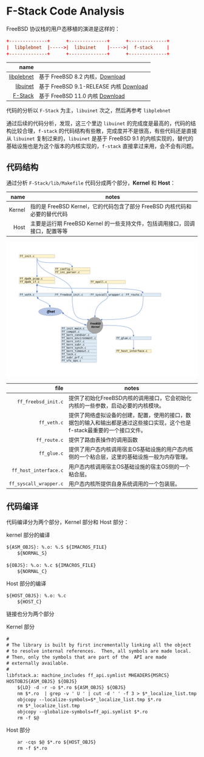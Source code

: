 # F-Stack Code Analysis

FreeBSD 协议栈的用户态移植的演进是这样的：

```conf
+--------------+      +--------------+      +--------------+
|  libplebnet  |----->|  libuinet    |----->|  f-stack     |
+--------------+      +--------------+      +--------------+
```

| name |  |
|-:|-|
|[libplebnet](https://gitorious.org/freebsd/kmm-sandbox/commit/fa8a11970bc0ed092692736f175925766bebf6af?p=freebsd:kmm-sandbox.git;a=tree;f=lib/libplebnet;h=ae446dba0b4f8593b69b339ea667e12d5b709cfb;hb=refs/heads/work/svn_trunk_libplebnet) | 基于 FreeBSD 8.2 内核，[Download](http://freebsd.sin.openmirrors.asia/pub/FreeBSD/releases/i386/ISO-IMAGES/8.2/)
|[libuinet](https://github.com/pkelsey/libuinet) | 基于 FreeBSD 9.1-RELEASE 内核 [Download](http://freebsd.sin.openmirrors.asia/pub/FreeBSD/releases/i386/ISO-IMAGES/9.1/)
|[F-Stack](https://github.com/F-Stack/f-stack) | 基于 FreeBSD 11.0 内核 [Download](ftp://ftp14.freebsd.org/pub/FreeBSD/releases/ISO-IMAGES/11.0/)

代码的分析以 `F-Stack` 为主，`libuinet` 次之，然后再参考 `libplebnet`

通过后续的代码分析，发现，这三个里边 `libuinet` 的完成度是最高的，代码的结构比较合理，`f-stack` 的代码结构有些散，完成度并不是很高，有些代码还是直接从 `libuinet` 复制过来的，`libuinet` 是基于 FreeBSD 9.1 的内核实现的，替代的基础设施也是为这个版本的内核实现的，`f-stack` 直接拿过来用，会不会有问题。



## 代码结构

通过分析 `F-Stack/lib/Makefile` 代码分成两个部分，**Kernel** 和 **Host**：

|name    | notes                                                                  |
|-------:|------------------------------------------------------------------------|
|Kernel  | 指的是 FreeBSD Kernel，它的代码包含了部分 FreeBSD 内核代码和 必要的替代代码|
|Host    | 主要是运行期 FreeBSD Kernel 的一些支持文件，包括调用接口，回调接口，配置等等 |


![f-stack-code-analysis-01.svg](f-stack-code-analysis-01.svg)

| file | notes |
|-----:|-------|
|`ff_freebsd_init.c` |提供了初始化FreeBSD内核的调用接口，它会初始化内核的一些参数，启动必要的内核模块。
|`ff_veth.c` |提供了网络虚拟设备的创建，配置，使用的接口，数据包的输入和输出都是通过这些接口实现，这个也是f-stack最重要的一个接口文件。
|`ff_route.c` |提供了路由表操作的调用函数
`ff_glue.c` |提供了用户态内核调用宿主OS基础设施的用户态内核侧的一个粘合层，这里的基础设施一般为内存管理。
|`ff_host_interface.c` |用户态内核调用宿主OS基础设施的宿主OS侧的一个粘合层。
|`ff_syscall_wrapper.c` |用户态内核所提供自身系统调用的一个包装层。

## 代码编译

代码编译分为两个部分，Kernel 部分和 Host 部分：

kernel 部分的编译

```make
${ASM_OBJS}: %.o: %.S ${IMACROS_FILE}
    ${NORMAL_S}

${OBJS}: %.o: %.c ${IMACROS_FILE}
    ${NORMAL_C}
```

Host 部分的编译

```make
${HOST_OBJS}: %.o: %.c
    ${HOST_C}
```

链接也分为两个部分

Kernel 部分

```make
#
# The library is built by first incrementally linking all the object
# to resolve internal references.  Then, all symbols are made local.
# Then, only the symbols that are part of the  API are made
# externally available.
#
libfstack.a: machine_includes ff_api.symlist MHEADERS{MSRCS} HOSTOBJS{ASM_OBJS} ${OBJS}
    ${LD} -d -r -o $*.ro ${ASM_OBJS} ${OBJS}
    nm $*.ro  | grep -v ' U ' | cut -d ' ' -f 3 > $*_localize_list.tmp
    objcopy --localize-symbols=$*_localize_list.tmp $*.ro 
    rm $*_localize_list.tmp
    objcopy --globalize-symbols=ff_api.symlist $*.ro
    rm -f $@
```

Host 部分

```make
    ar -cqs $@ $*.ro ${HOST_OBJS}
    rm -f $*.ro
```
